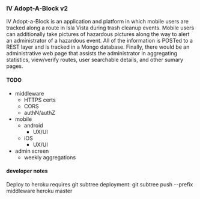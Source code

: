 ### IV Adopt-A-Block v2 ###

IV Adopt-a-Block is an application and platform in which mobile users are tracked along a route in Isla Vista during trash cleanup events.  Mobile users can additionally take pictures of hazardous pictures along the way to alert an administrator of a hazardous event.  All of the information is POSTed to a REST layer and is tracked in a Mongo database.  Finally, there would be an administrative web page that assists the administrator in aggregating statistics, view/verify routes, user searchable details, and other sumary pages.


#### TODO ####

 * middleware
   * HTTPS certs
   * CORS
   * authN/authZ
 * mobile
   * android
     * UX/UI
   * iOS
     * UX/UI
 * admin screen
   * weekly aggregations

 #### developer notes ####
 
Deploy to heroku requires git subtree deployment:  git subtree push --prefix middleware heroku master

   
